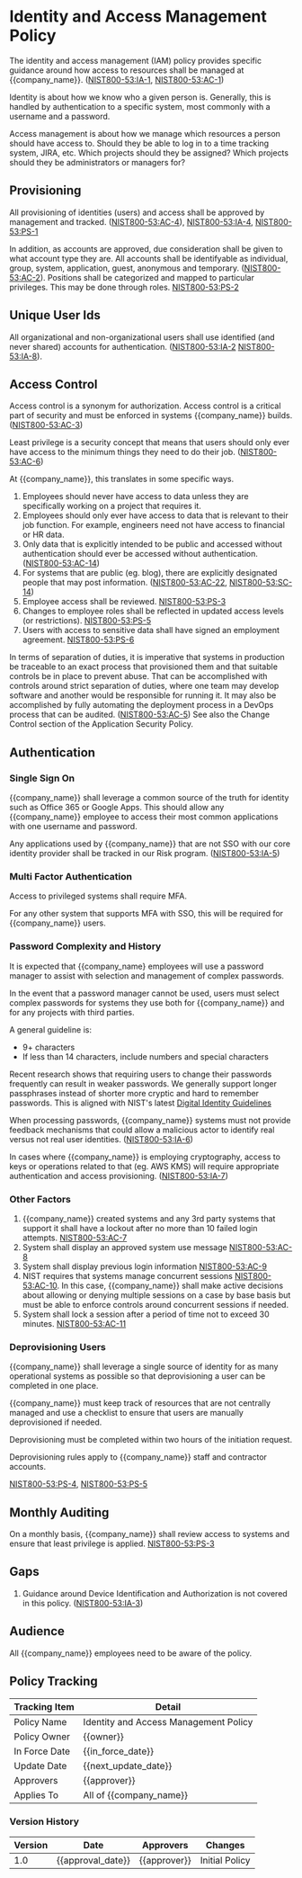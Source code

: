 # Identity and Access Management Policy

The identity and access management (IAM) policy provides specific guidance around how access to resources shall be managed at {{company_name}}.  ([NIST800-53:IA-1](https://nvd.nist.gov/800-53/Rev4/control/IA-1), [NIST800-53:AC-1](https://nvd.nist.gov/800-53/Rev4/control/AC-1))

Identity is about how we know who a given person is.  Generally, this is handled by authentication to a specific system, most commonly with a username and a password.

Access management is about how we manage which resources a person should have access to.  Should they be able to log in to a time tracking system, JIRA, etc.  Which projects should they be assigned?  Which projects should they be administrators or managers for?

## Provisioning

All provisioning of identities (users) and access shall be approved by management and tracked. ([NIST800-53:AC-4](https://nvd.nist.gov/800-53/Rev4/control/AC-4)), [NIST800-53:IA-4](https://nvd.nist.gov/800-53/Rev4/control/IA-4), [NIST800-53:PS-1](https://nvd.nist.gov/800-53/Rev4/control/PS-1)

In addition, as accounts are approved, due consideration shall be given to what account type they are.  All accounts shall be identifyable as individual, group, system, application, guest, anonymous and temporary. ([NIST800-53:AC-2](https://nvd.nist.gov/800-53/Rev4/control/AC-2)).  Positions shall be categorized and mapped to particular privileges.  This may be done through roles.  [NIST800-53:PS-2](https://nvd.nist.gov/800-53/Rev4/control/PS-2)

## Unique User Ids

All organizational and non-organizational users shall use identified (and never shared) accounts for authentication. ([NIST800-53:IA-2](https://nvd.nist.gov/800-53/Rev4/control/IA-2) [NIST800-53:IA-8](https://nvd.nist.gov/800-53/Rev4/control/IA-8)).

## Access Control

Access control is a synonym for authorization.  Access control is a critical part of security and must be enforced in systems {{company_name}} builds. ([NIST800-53:AC-3](https://nvd.nist.gov/800-53/Rev4/control/AC-3))

Least privilege is a security concept that means that users should only ever have access to the minimum things they need to do their job.  ([NIST800-53:AC-6](https://nvd.nist.gov/800-53/Rev4/control/AC-6))

At {{company_name}}, this translates in some specific ways.

1. Employees should never have access to data unless they are specifically working on a project that requires it.
1. Employees should only ever have access to data that is relevant to their job function.  For example, engineers need not have access to financial or HR data.
1. Only data that is explicitly intended to be public and accessed without authentication should ever be accessed without authentication. ([NIST800-53:AC-14](https://nvd.nist.gov/800-53/Rev4/control/AC-14))
1. For systems that are public (eg. blog), there are explicitly designated people that may post information. ([NIST800-53:AC-22](https://nvd.nist.gov/800-53/Rev4/control/AC-22), [NIST800-53:SC-14](https://nvd.nist.gov/800-53/Rev4/control/SC-14))
1. Employee access shall be reviewed.  [NIST800-53:PS-3](https://nvd.nist.gov/800-53/Rev4/control/PS-3)
1. Changes to employee roles shall be reflected in updated access levels (or restrictions).  [NIST800-53:PS-5](https://nvd.nist.gov/800-53/Rev4/control/PS-5)
1. Users with access to sensitive data shall have signed an employment agreement.  [NIST800-53:PS-6](https://nvd.nist.gov/800-53/Rev4/control/PS-6)

In terms of separation of duties, it is imperative that systems in production be traceable to an exact process that provisioned them and that suitable controls be in place to prevent abuse.  That can be accomplished with controls around strict separation of duties, where one team may develop software and another would be responsible for running it.  It may also be accomplished by fully automating the deployment process in a DevOps process that can be audited.  ([NIST800-53:AC-5](https://nvd.nist.gov/800-53/Rev4/control/AC-5))  See also the Change Control section of the Application Security Policy.

## Authentication

### Single Sign On

{{company_name}} shall leverage a common source of the truth for identity such as Office 365 or Google Apps.  This should allow any {{company_name}} employee to access their most common applications with one username and password.

Any applications used by {{company_name}} that are not SSO with our core identity provider shall be tracked in our Risk program.
([NIST800-53:IA-5](https://nvd.nist.gov/800-53/Rev4/control/IA-5))

### Multi Factor Authentication

Access to privileged systems shall require MFA.

For any other system that supports MFA with SSO, this will be required for {{company_name}} users.

### Password Complexity and History

It is expected that {{company_name} employees will use a password manager to assist with selection and management of complex passwords.

In the event that a password manager cannot be used, users must select complex passwords for systems they use both for {{company_name}} and for any projects with third parties.

A general guideline is:

* 9+ characters
* If less than 14 characters, include numbers and special characters

Recent research shows that requiring users to change their passwords frequently can result in weaker passwords.  We generally support longer passphrases instead of shorter more cryptic and hard to remember passwords.  This is aligned with NIST's latest [Digital Identity Guidelines](https://pages.nist.gov/800-63-3/sp800-63-3.html)

When processing passwords, {{company_name}} systems must not provide feedback mechanisms that could allow a malicious actor to identify real versus not real user identities. ([NIST800-53:IA-6](https://nvd.nist.gov/800-53/Rev4/control/IA-6))

In cases where {{company_name}} is employing cryptography, access to keys or operations related to that (eg. AWS KMS) will require appropriate authentication and access provisioning. ([NIST800-53:IA-7](https://nvd.nist.gov/800-53/Rev4/control/IA-7))

### Other Factors

1. {{company_name}} created systems and any 3rd party systems that support it shall have a lockout after no more than 10 failed login attempts.  [NIST800-53:AC-7](https://nvd.nist.gov/800-53/Rev4/control/AC-7)
1. System shall display an approved system use message [NIST800-53:AC-8](https://nvd.nist.gov/800-53/Rev4/control/AC-8)
1. System shall display previous login information [NIST800-53:AC-9](https://nvd.nist.gov/800-53/Rev4/control/AC-9)
1. NIST requires that systems manage concurrent sessions [NIST800-53:AC-10](https://nvd.nist.gov/800-53/Rev4/control/AC-10).  In this case, {{company_name}} shall make active decisions about allowing or denying multiple sessions on a case by base basis but must be able to enforce controls around concurrent sessions if needed.
1. System shall lock a session after a period of time not to exceed 30 minutes. [NIST800-53:AC-11](https://nvd.nist.gov/800-53/Rev4/control/AC-11)

### Deprovisioning Users

{{company_name}} shall leverage a single source of identity for as many operational systems as possible so that deprovisioning a user can be completed in one place.

{{company_name}} must keep track of resources that are not centrally managed and use a checklist to ensure that users are manually deprovisioned if needed.

Deprovisioning must be completed within two hours of the initiation request.

Deprovisioning rules apply to {{company_name}} staff and contractor accounts.

[NIST800-53:PS-4](https://nvd.nist.gov/800-53/Rev4/control/PS-4), [NIST800-53:PS-5](https://nvd.nist.gov/800-53/Rev4/control/PS-5)

## Monthly Auditing

On a monthly basis, {{company_name}} shall review access to systems and ensure that least privilege is applied.
[NIST800-53:PS-3](https://nvd.nist.gov/800-53/Rev4/control/PS-3)

## Gaps

1. Guidance around Device Identification and Authorization is not covered in this policy.
([NIST800-53:IA-3](https://nvd.nist.gov/800-53/Rev4/control/IA-3))

## Audience

All {{company_name}} employees need to be aware of the policy.

## Policy Tracking

| Tracking Item   | Detail |
|-----------------|--------|
| Policy Name     | Identity and Access Management Policy |
| Policy Owner    | {{owner}}  |
| In Force Date   | {{in_force_date}} |
| Update Date     | {{next_update_date}} |
| Approvers       | {{approver}} |
| Applies To      | All of {{company_name}} |

### Version History

| Version | Date | Approvers | Changes |
|--|--|--|--|
| 1.0 | {{approval_date}} | {{approver}} | Initial Policy |